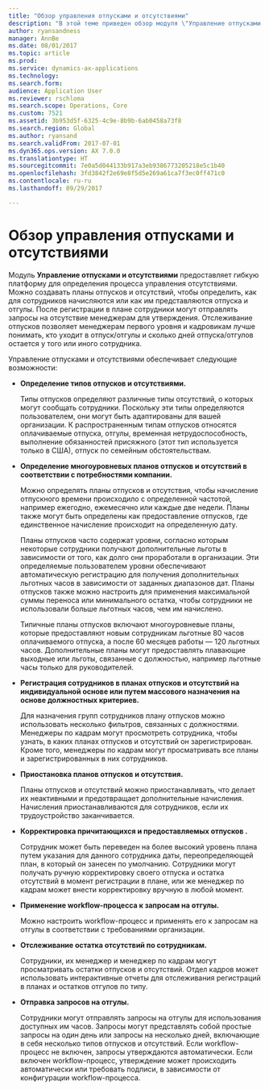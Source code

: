 ```yaml
---
title: "Обзор управления отпусками и отсутствиями"
description: "В этой теме приведен обзор модуля \"Управление отпусками и отсутствиями\" Этот модуль предоставляет гибкую платформу для определения процесса управления отсутствиями. Можно создавать планы отпусков и отсутствий, чтобы определить, как для сотрудников начисляются или как им представляются отпуска и отгулы."
author: ryansandness
manager: AnnBe
ms.date: 08/01/2017
ms.topic: article
ms.prod: 
ms.service: dynamics-ax-applications
ms.technology: 
ms.search.form: 
audience: Application User
ms.reviewer: rschloma
ms.search.scope: Operations, Core
ms.custom: 7521
ms.assetid: 3b953d5f-6325-4c9e-8b9b-6ab0458a73f8
ms.search.region: Global
ms.author: ryansand
ms.search.validFrom: 2017-07-01
ms.dyn365.ops.version: AX 7.0.0
ms.translationtype: HT
ms.sourcegitcommit: 7e0a5d044133b917a3eb9386773205218e5c1b40
ms.openlocfilehash: 3fd3842f2e69e8f5d5e269a61ca7f3ec0ff471c0
ms.contentlocale: ru-ru
ms.lasthandoff: 09/29/2017

---
```

# <a name="leave-and-absence-management-overview"></a>Обзор управления отпусками и отсутствиями

Модуль **Управление отпусками и отсутствиями** предоставляет гибкую платформу для определения процесса управления отсутствиями. Можно создавать планы отпусков и отсутствий, чтобы определить, как для сотрудников начисляются или как им представляются отпуска и отгулы. После регистрации в плане сотрудники могут отправлять запросы на отсутствие менеджерам для утверждения. Отслеживание отпусков позволяет менеджерам первого уровня и кадровикам лучше понимать, кто уходит в отпуск/отгулы и сколько дней отпуска/отгулов остается у того или иного сотрудника.  

Управление отпусками и отсутствиями обеспечивает следующие возможности: 

- **Определение типов отпусков и отсутствиями.**

    Типы отпусков определяют различные типы отсутствий, о которых могут сообщать сотрудники. Поскольку эти типы определяются пользователем, они могут быть адаптированы для вашей организации. К распространенным типам отпусков относятся оплачиваемые отпуска, отгулы, временная нетрудоспособность, выполнение обязанностей присяжного (этот тип используется только в США), отпуск по семейным обстоятельствам. 

- **Определение многоуровневых планов отпусков и отсутствий в соответствии с потребностями компании.**

    Можно определять планы отпусков и отсутствия, чтобы начисление отпускного времени происходило с определенной частотой, например ежегодно, ежемесячно или каждые две недели. Планы также могут быть определены как предоставление отпусков, где единственное начисление происходит на определенную дату. 

    Планы отпусков часто содержат уровни, согласно которым некоторые сотрудники получают дополнительные льготы в зависимости от того, как долго они проработали в организации. Эти определяемые пользователем уровни обеспечивают автоматическую регистрацию для получения дополнительных льготных часов в зависимости от заданных диапазонов дат. Планы отпусков также можно настроить для применения максимальной суммы переноса или минимального остатка, чтобы сотрудники не использовали больше льготных часов, чем им начислено. 

    Типичные планы отпусков включают многоуровневые планы, которые предоставляют новым сотрудникам льготные 80 часов оплачиваемого отпуска, а после 60 месяцев работы — 120 льготных часов. Дополнительные планы могут предоставлять плавающие выходные или льготы, связанные с должностью, например льготные часы только для руководителей.

- **Регистрация сотрудников в планах отпусков и отсутствий на индивидуальной основе или путем массового назначения на основе должностных критериев.**

    Для назначения групп сотрудников плану отпусков можно использовать несколько фильтров, связанных с должностями. Менеджеры по кадрам могут просмотреть сотрудника, чтобы узнать, в каких планах отпусков и отсутствий он зарегистрирован. Кроме того, менеджеры по кадрам могут просматривать все планы и зарегистрированных в них сотрудников.

- **Приостановка планов отпусков и отсутствия.**

    Планы отпусков и отсутствий можно приостанавливать, что делает их неактивными и предотвращает дополнительные начисления. Начисления приостанавливаются для сотрудников, если их трудоустройство заканчивается.  

- **Корректировка причитающихся и предоставляемых отпусков .**

    Сотрудник может быть переведен на более высокий уровень плана путем указания для данного сотрудника даты, переопределяющей план, в который он занесен по умолчанию. Сотрудники могут получать ручную корректировку своего отпуска и остатка отсутствий в момент регистрации в плане, или же менеджер по кадрам может внести корректировку вручную в любой момент. 

- **Применение workflow-процесса к запросам на отгулы.**

     Можно настроить workflow-процесс и применять его к запросам на отгулы в соответствии с требованиями организации.  

- **Отслеживание остатка отсутствий по сотрудникам.**

    Сотрудники, их менеджер и менеджер по кадрам могут просматривать остатки отпусков и отсутствий. Отдел кадров может использовать интерактивные отчеты для отслеживания регистраций в планах и остатков отгулов по типу. 

- **Отправка запросов на отгулы.**

    Сотрудники могут отправлять запросы на отгулы для использования доступных им часов. Запросы могут представлять собой простые запросы на один день или запросы на несколько дней, включающие в себя несколько типов отпусков и отсутствий. Если workflow-процесс не включен, запросы утверждаются автоматически. Если включен workflow-процесс, утверждение может происходить автоматически или требовать подписи, в зависимости от конфигурации workflow-процесса.

